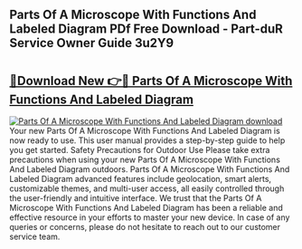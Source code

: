 ## Parts Of A Microscope With Functions And Labeled Diagram PDf Free Download - Part-duR Service Owner Guide 3u2Y9

# <h2><a href="http://dfjzkkf.blite.top/?on=Parts+Of+A+Microscope+With+Functions+And+Labeled+Diagram">🔗Download New 👉🔴 Parts Of A Microscope With Functions And Labeled Diagram</a></h2>

[![Parts Of A Microscope With Functions And Labeled Diagram download](https://i.imgur.com/lujVjoI.png)](http://dfjzkkf.blite.top/?on=Parts+Of+A+Microscope+With+Functions+And+Labeled+Diagram)
Your new Parts Of A Microscope With Functions And Labeled Diagram is now ready to use. This user manual provides a step-by-step guide to help you get started. Safety Precautions for Outdoor Use Please take extra precautions when using your new Parts Of A Microscope With Functions And Labeled Diagram outdoors. Parts Of A Microscope With Functions And Labeled Diagram advanced features include geolocation, smart alerts, customizable themes, and multi-user access, all easily controlled through the user-friendly and intuitive interface. We trust that the Parts Of A Microscope With Functions And Labeled Diagram has been a reliable and effective resource in your efforts to master your new device. In case of any queries or concerns, please do not hesitate to reach out to our customer service team.
